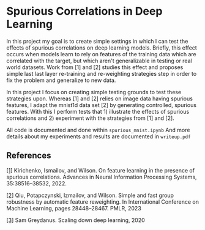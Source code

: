 # Spurious Correlations in Deep Learning

In this project my goal is to create simple settings in which I can 
test the effects of spurious correlations on deep learning models. Briefly, this effect occurs 
when models learn to rely on features of the training data which are correlated with the target, 
but which aren't generalizable in testing or real world datasets. Work from [1] and [2] studies this effect and proposes 
simple last last layer re-training and re-weighting strategies step in order to fix the problem and generalize to new data. 

In this project I focus on creating simple testing grounds to test these strategies upon. Whereas [1] and [2]
relies on image data having spurious features, I adapt the mnist1d data set [2] by generating 
controlled, spurious features. With this I perform tests that 1) illustrate the effects
of spurious correlations and 2) experiment with the strategies from [1] and [2].

All code is documented and done within ```spurious_mnist.ipynb```
And more details about my experiments and results are documented in ```writeup.pdf```

## References
<a href="https://arxiv.org/abs/2204.02937">[1]</a> 
Kirichenko, Ismailov, and Wilson. 
On feature learning in the
presence of spurious correlations. Advances in Neural Information Processing Systems, 35:38516–38532,
2022. 

<a href="https://arxiv.org/abs/2306.11074">[2]</a> 
Qiu, Potapczynski, Izmailov, and Wilson. Simple and fast group
robustness by automatic feature reweighting. In International Conference on Machine Learning,
pages 28448–28467. PMLR, 2023

<a href="https://github.com/greydanus/mnist1d">[3]</a>  Sam Greydanus. Scaling down deep learning, 2020
